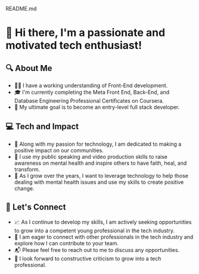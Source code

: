 README.md
# **👋 Hi there, I'm a passionate and motivated tech enthusiast!**

## **🔍 About Me**
- 👩‍💻 I have a working understanding of Front-End development.
- 🎓 I'm currently completing the Meta Front End, Back-End, and Database Engineering Professional Certificates on Coursera.
- 🚀 My ultimate goal is to become an entry-level full stack developer.

## **💻 Tech and Impact**
- 🌟 Along with my passion for technology, I am dedicated to making a positive impact on our communities.
- 🎤 I use my public speaking and video production skills to raise awareness on mental health and inspire others to have faith, heal, and transform.
- 🤝 As I grow over the years, I want to leverage technology to help those dealing with mental health issues and use my skills to create positive change.

## **🤝 Let's Connect**
- 📈 As I continue to develop my skills, I am actively seeking opportunities to grow into a competent young professional in the tech industry.
- 🌟 I am eager to connect with other professionals in the tech industry and explore how I can contribute to your team.
- 📬 Please feel free to reach out to me to discuss any opportunities.
- 🤔 I look forward to constructive criticism to grow into a tech professional.
